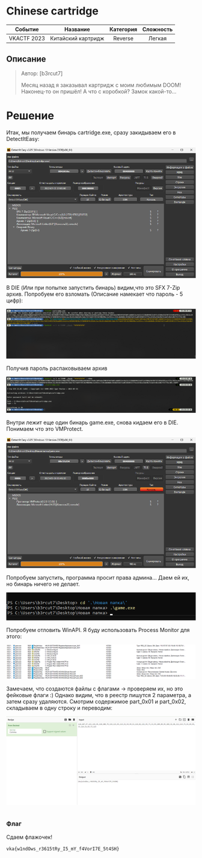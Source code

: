 # Chinese cartridge

|   Cобытие   | Название | Категория | Сложность |
| :---------: | :------: | :-------: | :-------: |
| VKACTF 2023 |  Китайский картридж  |  Reverse  |  Легкая  |

## Описание

>
>Автор: [b3rcut7]
>
>Месяц назад я заказывал картридж с моим любимым DOOM! Наконец-то он пришёл! А что с коробкой? Замок какой-то...
>

# Решение

Итак, мы получаем бинарь cartridge.exe, сразу закидываем его в DetectItEasy:

![mainwindow](mainwindow.png)


В DIE (Или при попытке запустить бинарь) видим,что это SFX 7-Zip архив. Попробуем его взломать (Описание намекает что пароль - 5 цифр):

![hashcat](hashcat.png)


Получив пароль распаковываем архив

![archive](archive.png)


Внутри лежит еще один бинарь game.exe, снова кидаем его в DIE. Понимаем что это VMProtect.

![die2](die2.png)


Попробуем запустить, программа просит права админа... Даем ей их, но бинарь ничего не делает.

![run](run.png)


Попробуем отловить WinAPI. Я буду использовать Process Monitor для этого:

![procmon](procmon.png)


Замечаем, что создаются файлы с флагами -> проверяем их, но это фейковые флаги :)
Однако видим, что в реестр пишутся 2 параметра, а затем сразу удаляются.
Смотрим содержимое part_0x01 и part_0x02, складываем в одну строку и переводим:

![flag](flag.png)


```
```

### Флаг

Сдаем флажочек!

```
vka{w1ndOws_r3615tRy_I5_mY_f4VorI7E_5t4SH}
```
